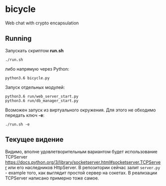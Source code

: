 # bicycle
Web chat with crypto encapsulation

## Running
Запускать скриптом **run.sh**
```
./run.sh
```
либо напрямую через Python:
```
python3.6 bicycle.py
```

Запуск отдельных модулей:
```
python3.6 run/web_server_start.py
python3.6 run/db_manager_start.py
```



Возможен запуск из виртуального окружения. Для этого не обходимо передать ключ **-e**:
```
./run.sh -e
```

## Текущее видение
Видимо, вполне удовлетворительным вариантом будет использование TCPServer 
https://docs.python.org/3/library/socketserver.html#socketserver.TCPServer
или его наследников HttpServer.
В репозитории сейчас залит `server.py` - example того, как выглядит простой сервер на сокетах. В реализации TCPServer написано примерно тоже самое.